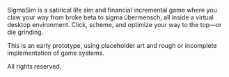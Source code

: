 SigmaSim is a satirical life sim and financial incremental game where you claw your way from broke beta to sigma übermensch, all inside a virtual desktop environment.
Click, scheme, and optimize your way to the top—or die grinding.

This is an early prototype, using placeholder art and rough or incomplete implementation of game systems.

All rights reserved.
